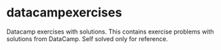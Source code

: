 # datacampexercises
Datacamp exercises with solutions.
This contains exercise problems with solutions from DataCamp. Self solved only for reference.
